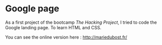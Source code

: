 # Google page
As a first project of the bootcamp *The Hacking Project*, I tried to code the Google landing page. To learn HTML and CSS.

You can see the online version here : http://mariedubost.fr/
